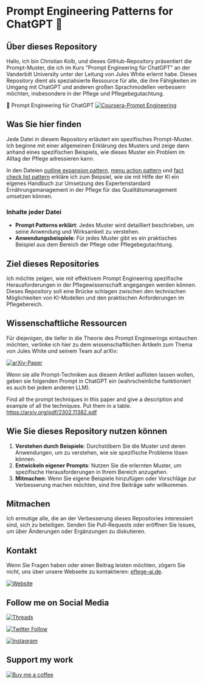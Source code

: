 # Prompt Engineering Patterns for ChatGPT 🤖

## Über dieses Repository

Hallo, ich bin Christian Kolb, und dieses GitHub-Repository präsentiert die Prompt-Muster, die ich im Kurs "Prompt Engineering für ChatGPT" an der Vanderbilt University unter der Leitung von Jules White erlernt habe. Dieses Repository dient als spezialisierte Ressource für alle, die ihre Fähigkeiten im Umgang mit ChatGPT und anderen großen Sprachmodellen verbessern möchten, insbesondere in der Pflege und Pflegebegutachtung.

🔗 Prompt Engineering für ChatGPT [![Coursera-Prompt Engineering](https://img.shields.io/badge/Coursera-Prompt%20Engineering-0078D4)](https://www.coursera.org/learn/prompt-engineering/home/info)

## Was Sie hier finden

Jede Datei in diesem Repository erläutert ein spezifisches Prompt-Muster. Ich beginne mit einer allgemeinen Erklärung des Musters und zeige dann anhand eines spezifischen Beispiels, wie dieses Muster ein Problem im Alltag der Pflege adressieren kann.

In den Dateien [outline expansion pattern](outline_expansion_pattern.md), [menu action pattern](menu_action_pattern.md) und [fact check list pattern](fact_check_list_pattern.md) erkläre ich zum Beipsiel, wie sie mit Hilfe der KI ein eigenes Handbuch zur Umsetzung des Expertenstandard Ernährungsmanagement in der Pflege für das Qualitätsmanagement umsetzen können.

### Inhalte jeder Datei

- **Prompt Patterns erklärt**: Jedes Muster wird detailliert beschrieben, um seine Anwendung und Wirksamkeit zu verstehen.
- **Anwendungsbeispiele**: Für jedes Muster gibt es ein praktisches Beispiel aus dem Bereich der Pflege oder Pflegebegutachtung.

## Ziel dieses Repositories

Ich möchte zeigen, wie mit effektivem Prompt Engineering spezifische Herausforderungen in der Pflegewissenschaft angegangen werden können. Dieses Repository soll eine Brücke schlagen zwischen den technischen Möglichkeiten von KI-Modellen und den praktischen Anforderungen im Pflegebereich.

## Wissenschaftliche Ressourcen

Für diejenigen, die tiefer in die Theorie des Prompt Engineerings eintauchen möchten, verlinke ich hier zu dem wissenschaftlichen Artikeln zum Thema von Jules White und seinem Team auf arXiv:

[![arXiv-Paper](https://img.shields.io/badge/arXiv-2201.11903-B31B1B)](https://arxiv.org/abs/2302.11382)

Wenn sie alle Prompt-Techniken aus diesem Artikel auflisten lassen wollen, geben sie folgenden Prompt in ChatGPT ein (wahrscheinliche funktioniert es auch bei jedem anderen LLM).

Find all the prompt techniques in this paper and give a description and example of all the techniques.  Put them in a table. <https://arxiv.org/pdf/2302.11382.pdf>

## Wie Sie dieses Repository nutzen können

1. **Verstehen durch Beispiele**: Durchstöbern Sie die Muster und deren Anwendungen, um zu verstehen, wie sie spezifische Probleme lösen können.
2. **Entwickeln eigener Prompts**: Nutzen Sie die erlernten Muster, um spezifische Herausforderungen in Ihrem Bereich anzugehen.
3. **Mitmachen**: Wenn Sie eigene Beispiele hinzufügen oder Vorschläge zur Verbesserung machen möchten, sind Ihre Beiträge sehr willkommen.

## Mitmachen

Ich ermutige alle, die an der Verbesserung dieses Repositories interessiert sind, sich zu beteiligen. Senden Sie Pull-Requests oder eröffnen Sie Issues, um über Änderungen oder Ergänzungen zu diskutieren.

## Kontakt

Wenn Sie Fragen haben oder einen Beitrag leisten möchten, zögern Sie nicht, uns über unsere Webseite zu kontaktieren: [pflege-ai.de](https://pflege-ai.de/).

[![Website](https://img.shields.io/badge/Pflege--AI-Webseite-%230f0122?style=flat&logo=Web&logoColor=ff8154)](https://pflege-ai.de/)

## Follow me on Social Media

[![Threads](https://img.shields.io/badge/Threads-Follow%20me-blue?style=flat&logo=Thread&logoColor=white)](https://www.threads.net/@pflege_ki)

[![Twitter Follow](https://img.shields.io/twitter/follow/ai_fuerth?style=social)](https://twitter.com/ai_fuerth)

[![Instagram](https://img.shields.io/badge/Instagram-Follow%20@pflege__ki-blue?style=flat&logo=instagram&logoColor=white)](https://www.instagram.com/pflege_ki/)

## Support my work

[![Buy me a coffee](https://img.shields.io/badge/Buy%20Me%20a%20Coffee-Support%20Pflege_KI-FFDD00)](https://buymeacoffee.com/pflege_ki)
